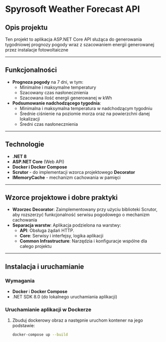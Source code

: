 # Spyrosoft Weather Forecast API

## Opis projektu
Ten projekt to aplikacja ASP.NET Core API służąca do generowania tygodniowej prognozy pogody wraz z szacowaniem energii generowanej przez instalacje fotowoltaiczne

---

## Funkcjonalności
- **Prognoza pogody** na 7 dni, w tym:
  - Minimalne i maksymalne temperatury
  - Szacowany czas nasłonecznienia
  - Szacowana ilość energii generowanej w kWh
- **Podsumowanie nadchodzącego tygodnia**:
  -  Minimalna i maksymalna temperatura w nadchodzącym tygodniu
  -  Średnie ciśnienie na poziomie morza oraz na powierzchni danej lokalizacji
  -  Średni czas nasłonecznienia
---

## Technologie
- **.NET 8**
- **ASP.NET Core** (Web API)
- **Docker i Docker Compose**
- **Scrutor** - do implementacji wzorca projektowego **Decorator**
- **IMemoryCache** - mechanizm cachowania w pamięci
---

## Wzorce projektowe i dobre praktyki
- **Wzorzec Decorator**: Zaimplementowany przy użyciu biblioteki Scrutor, aby rozszerzyć funkcjonalność serwisu pogodowego o mechanizm cachowania
- **Separacja warstw**: Aplikacja podzielona na warstwy:
  - **API**: Obsługa żądań HTTP.
  - **Core**: Serwisy i interfejsy, logika aplikacji
  - **Common Infrastructure**: Narzędzia i konfiguracje wspólne dla całego projektu
---

## Instalacja i uruchamianie

### Wymagania
- **Docker** i **Docker Compose**
- .NET SDK 8.0 (do lokalnego uruchamiania aplikacji)

### Uruchamianie aplikacji w Dockerze
1. Zbuduj dockerowy obraz a następnie uruchom kontener na jego podstawie:
   ```bash
   docker-compose up --build
